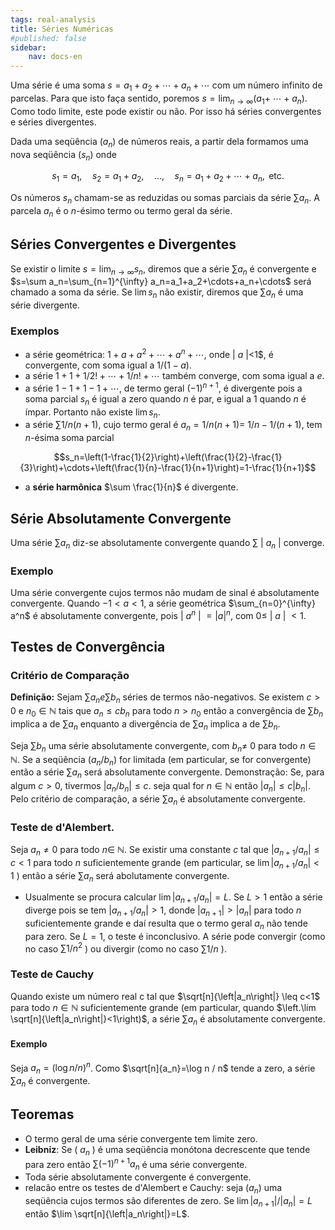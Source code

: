 ```yaml
---
tags: real-analysis
title: Séries Numéricas
#published: false
sidebar:
    nav: docs-en
---
```


Uma série é uma soma $s=a_1+a_2+\cdots+a_n+\cdots$ com um número infinito de parcelas. Para que isto faça sentido, poremos $s=\lim _{n \rightarrow \infty}\left(a_1+\right.$ $\left.\cdots+a_n\right)$. Como todo limite, este pode existir ou não. Por isso há séries convergentes e séries divergentes. 

Dada uma seqüência $\left(a_n\right)$ de números reais, a partir dela formamos uma nova seqüência $\left(s_n\right)$ onde

$$s_1=a_1, \quad s_2=a_1+a_2, \quad \ldots, \quad s_n=a_1+a_2+\cdots+a_n, \text { etc. }$$

Os números $s_n$ chamam-se as reduzidas ou somas parciais da série $\sum a_n$. A parcela $a_n$ é o $n$-ésimo termo ou termo geral da série.

## Séries Convergentes e Divergentes

Se existir o limite $s= \lim_{n \rightarrow \infty} s_n$, diremos que a série $\sum a_n$ é convergente e $s=\sum a_n=\sum_{n=1}^{\infty} a_n=a_1+a_2+\cdots+a_n+\cdots$ será chamado a soma da série. Se $\lim s_n$ não existir, diremos que $\sum a_n$ é uma série divergente.

### Exemplos

-  a série geométrica: $1+a+a^2+\cdots+a^n+\cdots$, onde $|$ $a$ $|$<1$, é convergente, com soma igual a $1 /(1-a)$.
-  a série $1+1+1 / 2 !+\cdots+1 / n !+\cdots$ também converge, com soma igual a $e$.
-  a série $1-1+1-1+\cdots$, de termo geral $(-1)^{n+1}$, é divergente pois a soma parcial $s_n$ é igual a zero quando $n$ é par, e igual a 1 quando $n$ é ímpar. Portanto não existe $\lim s_n$.
-  a série $\sum 1 / n(n+1)$, cujo termo geral é $a_n=1 / n(n+1)=$ $1 / n-1 /(n+1)$, tem $n$-ésima soma parcial

$$s_n=\left(1-\frac{1}{2}\right)+\left(\frac{1}{2}-\frac{1}{3}\right)+\cdots+\left(\frac{1}{n}-\frac{1}{n+1}\right)=1-\frac{1}{n+1}$$

- a **série harmônica** $\sum \frac{1}{n}$ é divergente.

## Série Absolutamente Convergente

Uma série $\sum a_n$ diz-se absolutamente convergente quando $\sum$ $|$ $a_n$ $|$ converge.

### Exemplo

Uma série convergente cujos termos não mudam de sinal é absolutamente convergente. Quando $-1 < a < 1$, a série geométrica $\sum_{n=0}^{\infty} a^n$ é absolutamente convergente, pois $|$ $a^n$ $|$ $=|a|^n$, com $0 \leq$ $|$ $a$ $|$ $< 1$.

## Testes de Convergência

### Critério de Comparação

**Definição:** Sejam $\sum a_n e \sum b_n$ séries de termos não-negativos. Se existem $c>0$ e $n_0 \in \mathbb{N}$ tais que $a_n \leq c b_n$ para todo $n>n_0$ então a convergência de $\sum b_n$ implica a de $\sum a_n$ enquanto a divergência de $\sum a_n$ implica a de $\sum b_n$.

Seja $\sum b_n$ uma série absolutamente convergente, com $b_n \neq$ 0 para todo $n \in \mathbb{N}$. Se a seqüência $\left(a_n / b_n\right)$ for limitada (em particular, se for convergente) então a série $\sum a_n$ será absolutamente convergente.
Demonstração: Se, para algum $c>0$, tivermos $\left|a_n / b_n\right| \leq c$. seja qual for $n \in \mathbb{N}$ então $\left|a_n\right| \leq c\left|b_n\right|$. Pelo critério de comparação, a série $\sum a_n$ é absolutamente convergente.

### Teste de d'Alembert.

Seja $a_n \neq 0$ para todo $n \in$ $\mathbb{N}$. Se existir uma constante $c$ tal que $\left|a_{n+1} / a_n\right| \leq c<1$ para todo $n$ suficientemente grande (em particular, se $\lim \left|a_{n+1} / a_n\right|<1$ ) então a série $\sum a_n$ será abolutamente convergente.

- Usualmente se procura calcular $\lim \left|a_{n+1} / a_n\right|=L$. Se $L>1$ então a série diverge pois se tem $\left|a_{n+1} / a_n\right|>1$, donde $\left|a_{n+1}\right|>\left|a_n\right|$ para todo $n$ suficientemente grande e daí resulta que o termo geral $a_n$ não tende para zero. Se $L=1$, o teste é inconclusivo. A série pode convergir (como no caso $\sum 1 / n^2$ ) ou divergir (como no caso $\sum 1 / n$ ).
  
### Teste de Cauchy

Quando existe um número real c tal que $\sqrt[n]{\left|a_n\right|} \leq c<1$ para todo $n \in \mathbb{N}$ suficientemente grande (em particular, quando $\left.\lim \sqrt[n]{\left|a_n\right|}<1\right)$, a série $\sum a_n$ é absolutamente convergente.

#### Exemplo

Seja $a_n=(\log n / n)^n$. Como $\sqrt[n]{a_n}=\log n / n$ tende a zero, a série $\sum a_n$ é convergente.

## Teoremas

- O termo geral de uma série convergente tem limite zero.
- **Leibniz**: Se ( $a_n$ ) é uma seqüência monótona decrescente que tende para zero então $\sum(-1)^{n+1} a_n$ é uma série convergente.
- Toda série absolutamente convergente é convergente.
- relacão entre os testes de d'Alembert e Cauchy: seja $\left(a_n\right)$ uma seqüência cujos termos são diferentes de zero. Se $\lim \left|a_{n+1}\right| /\left|a_n\right|=L$ então $\lim \sqrt[n]{\left|a_n\right|}=L$.


